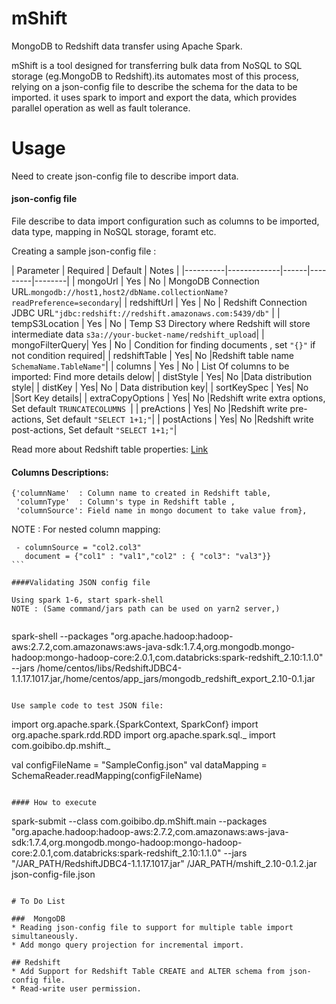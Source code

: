 # mShift
MongoDB to Redshift data transfer using Apache Spark.

mShift is a tool designed for transferring bulk data from NoSQL to SQL storage (eg.MongoDB to Redshift).its automates most of this process, relying on a json-config file to describe the schema for the data to be imported. it uses spark to import and export the data, which provides parallel operation as well as fault tolerance.

# Usage
Need to create json-config file to describe import data.

#### json-config file

File describe to data import configuration such as columns to be imported, data type, mapping in NoSQL storage, foramt etc.

Creating a sample json-config file :


| Parameter   |      Required |  Default | Notes |
|----------|-------------|------|---------|--------|
| mongoUrl 		|  Yes | No | MongoDB Connection URL.`mongodb://host1,host2/dbName.collectionName?readPreference=secondary`|
| redshiftUrl 	| Yes   | No |	Redshift Connection JDBC URL`"jdbc:redshift://redshift.amazonaws.com:5439/db"`	|
| tempS3Location | Yes  |  No |	Temp S3 Directory where Redshift will store intermediate data `s3a://your-bucket-name/redshift_upload`|
| mongoFilterQuery|  Yes | No |	Condition for finding documents	, set `"{}"` if not condition required|
| redshiftTable |   Yes|  No  |Redshift table name `SchemaName.TableName"`|
| columns | Yes  | No  |	List Of columns to be imported: Find more details delow|
| distStyle |   Yes| No |Data distribution style|
| distKey |   Yes| No  |	Data distribution key|
| sortKeySpec |   Yes| No |Sort Key details|
| extraCopyOptions |   Yes| No  |Redshift write extra options, Set default `TRUNCATECOLUMNS `|
| preActions |   Yes| No  |Redshift write pre-actions, Set default `"SELECT 1+1;"`|
| postActions |   Yes| No |Redshift write post-actions, Set default `"SELECT 1+1;"`|
 
Read more about Redshift table properties: [Link](https://github.com/databricks/spark-redshift/blob/master/README.md)

#### Columns Descriptions: 

````
{'columnName'  : Column name to created in Redshift table, 
 'columnType'  : Column's type in Redshift table ,
 'columnSource': Field name in mongo document to take value from},
````
NOTE : For nested column mapping:
````
 - columnSource = "col2.col3"
   document = {"col1" : "val1","col2" : { "col3": "val3"}}
```

####Validating JSON config file

Using spark 1-6, start spark-shell
NOTE : (Same command/jars path can be used on yarn2 server,)


````
spark-shell --packages "org.apache.hadoop:hadoop-aws:2.7.2,com.amazonaws:aws-java-sdk:1.7.4,org.mongodb.mongo-hadoop:mongo-hadoop-core:2.0.1,com.databricks:spark-redshift_2.10:1.1.0" --jars /home/centos/libs/RedshiftJDBC4-1.1.17.1017.jar,/home/centos/app_jars/mongodb_redshift_export_2.10-0.1.jar 

````

Use sample code to test JSON file:

````
import org.apache.spark.{SparkContext, SparkConf}
import org.apache.spark.rdd.RDD
import org.apache.spark.sql._
import com.goibibo.dp.mshift._

val configFileName = "SampleConfig.json"
val dataMapping = SchemaReader.readMapping(configFileName) 
````

#### How to execute

````

spark-submit --class com.goibibo.dp.mShift.main --packages "org.apache.hadoop:hadoop-aws:2.7.2,com.amazonaws:aws-java-sdk:1.7.4,org.mongodb.mongo-hadoop:mongo-hadoop-core:2.0.1,com.databricks:spark-redshift_2.10:1.1.0" --jars "/JAR_PATH/RedshiftJDBC4-1.1.17.1017.jar" /JAR_PATH/mshift_2.10-0.1.2.jar json-config-file.json

````

# To Do List

###  MongoDB
* Reading json-config file to support for multiple table import simultaneously.
* Add mongo query projection for incremental import.

## Redshift
* Add Support for Redshift Table CREATE and ALTER schema from json-config file.
* Read-write user permission.





